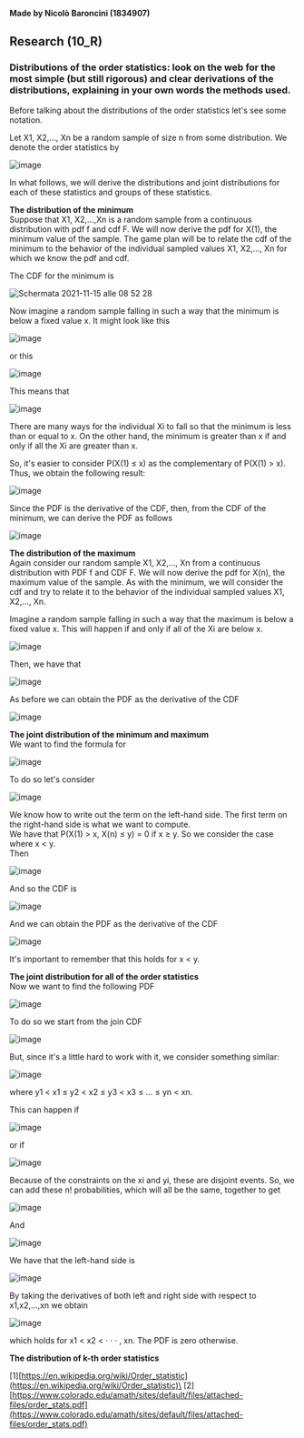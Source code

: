 **Made by Nicolò Baroncini (1834907)**

## Research (10_R)
### Distributions of the order statistics: look on the web for the most simple (but still rigorous) and clear derivations of the distributions, explaining in your own words the methods used.

Before talking about the distributions of the order statistics let's see some notation.

Let X1, X2,..., Xn be a random sample of size n from some distribution. We denote the order statistics by

![image](https://user-images.githubusercontent.com/78324346/141741942-6d085076-eb2e-4cfa-b59b-e29853892c34.png)

In what follows, we will derive the distributions and joint distributions for each of these statistics
and groups of these statistics.

**The distribution of the minimum**\
Suppose that X1, X2,...,Xn is a random sample from a continuous distribution with pdf f and cdf F. We will now derive the pdf for X(1), the minimum value of the sample. The game plan will be to relate the cdf of the minimum to the behavior of the individual sampled values X1, X2,..., Xn for which we know the pdf and cdf.

The CDF for the minimum is

![Schermata 2021-11-15 alle 08 52 28](https://user-images.githubusercontent.com/78324346/141742868-2fa69b4a-63ef-49b7-8ba9-46d8c44c9166.png)

Now imagine a random sample falling in such a way that the minimum is below a fixed value x. It might
look like this

![image](https://user-images.githubusercontent.com/78324346/141743008-b1bec104-65dc-47a4-a3b3-49bde97a0601.png)

or this

![image](https://user-images.githubusercontent.com/78324346/141743037-a80cb12a-0ab8-4273-b87e-04002df9252e.png)

This means that 

![image](https://user-images.githubusercontent.com/78324346/141743116-14d38861-4fa2-4d96-a40e-08ba5f136b5f.png)

There are many ways for the individual Xi to fall so that the minimum is less than or equal to x. On the other hand, the minimum is greater than x if and only if all the Xi are greater than x.

So, it's easier to consider P(X(1) ≤ x) as the complementary of P(X(1) > x). Thus, we obtain the following result: 

![image](https://user-images.githubusercontent.com/78324346/141743372-6cde25e9-e86e-4bba-b24c-e71a9b32104f.png)

Since the PDF is the derivative of the CDF, then, from the CDF of the minimum, we can derive the PDF as follows

![image](https://user-images.githubusercontent.com/78324346/141743894-f77b27eb-8da8-4345-8819-ea5f021a7239.png)

**The distribution of the maximum**\
Again consider our random sample X1, X2,..., Xn from a continuous distribution with PDF f and
CDF F. We will now derive the pdf for X(n), the maximum value of the sample. As with the minimum, we will consider the cdf and try to relate it to the behavior of the individual sampled values X1, X2,..., Xn. 

Imagine a random sample falling in such a way that the maximum is below a fixed value x. This
will happen if and only if all of the Xi are below x.

![image](https://user-images.githubusercontent.com/78324346/141745504-81d56d98-af9b-47ba-99fc-13e72bc957a2.png)

Then, we have that

![image](https://user-images.githubusercontent.com/78324346/141745546-511f1c2e-6570-4def-83f3-736c4599ea86.png)

As before we can obtain the PDF as the derivative of the CDF

![image](https://user-images.githubusercontent.com/78324346/141745664-2ef994c5-10de-4926-9fee-4697c1da368b.png)

**The joint distribution of the minimum and maximum**\
We want to find the formula for

![image](https://user-images.githubusercontent.com/78324346/141747682-8c863cfa-619b-49e9-8566-0ea955ba2d35.png)

To do so let's consider

![image](https://user-images.githubusercontent.com/78324346/141747822-3f94a386-4204-406e-9088-931a51dc5cad.png)

We know how to write out the term on the left-hand side. The first term on the right-hand side is
what we want to compute.\
We have that P(X(1) > x, X(n) ≤ y) = 0 if x ≥ y. So we consider the case where x < y.\
Then 

![image](https://user-images.githubusercontent.com/78324346/141748163-113da2b3-142c-401f-90e5-cf7578b2a555.png)

And so the CDF is

![image](https://user-images.githubusercontent.com/78324346/141748267-700a7c63-46c6-41f4-9d5d-42cd24b8468b.png)

And we can obtain the PDF as the derivative of the CDF

![image](https://user-images.githubusercontent.com/78324346/141748350-63aa309e-8a65-4135-989d-9258540b9dd8.png)

It's important to remember that this holds for x < y.

**The joint distribution for all of the order statistics**\
Now we want to find the following PDF

![image](https://user-images.githubusercontent.com/78324346/141749170-ffdf79a2-12e9-499b-982f-386d8298ef33.png)

To do so we start from the join CDF

![image](https://user-images.githubusercontent.com/78324346/141750461-55075625-ff6d-4f9a-b05e-359dbe6c02f5.png)

But, since it's a little hard to work with it, we consider something similar:

![image](https://user-images.githubusercontent.com/78324346/141750577-88727847-dd8e-4aa7-b41a-40b6d0d7fccb.png)

where y1 < x1 ≤ y2 < x2 ≤ y3 < x3 ≤ ... ≤ yn < xn.

This can happen if

![image](https://user-images.githubusercontent.com/78324346/141750867-7eb79db8-4b3b-4aeb-848f-16288b78a5b2.png)

or if

![image](https://user-images.githubusercontent.com/78324346/141750909-7987b299-e449-46b2-bfdf-fb592780f5c9.png)

Because of the constraints on the xi and yi, these are disjoint events. So, we can add these n! probabilities, which will all be the same, together to get

![image](https://user-images.githubusercontent.com/78324346/141751070-3cd9a6cf-b979-449c-ba41-e4034e0b53fb.png)

And

![image](https://user-images.githubusercontent.com/78324346/141751163-4e43e7b2-8bbd-4e01-bcf6-f06ed25a90e5.png)

We have that the left-hand side is

![image](https://user-images.githubusercontent.com/78324346/141751265-0f5978d8-56c0-4971-94d5-f053e310f813.png)

By taking the derivatives of both left and right side with respect to x1,x2,...,xn we obtain

![image](https://user-images.githubusercontent.com/78324346/141751559-9bb7ca09-8396-4b75-9ac1-0599aff5c398.png)

which holds for x1 < x2 < · · · , xn. The PDF is zero otherwise.

**The distribution of k-th order statistics**


[1][https://en.wikipedia.org/wiki/Order_statistic](https://en.wikipedia.org/wiki/Order_statistic)\
[2][https://www.colorado.edu/amath/sites/default/files/attached-files/order_stats.pdf](https://www.colorado.edu/amath/sites/default/files/attached-files/order_stats.pdf)
